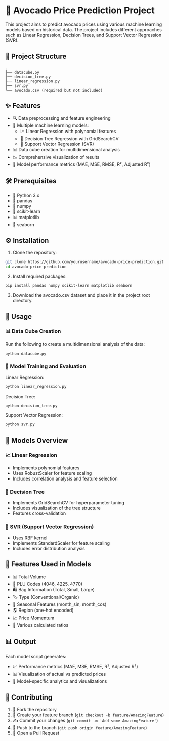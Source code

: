 # 🥑 Avocado Price Prediction Project
This project aims to predict avocado prices using various machine learning models based on historical data. The project includes different approaches such as Linear Regression, Decision Trees, and Support Vector Regression (SVR).
## 📁 Project Structure
```
.
├── datacube.py
├── decision_tree.py
├── linear_regression.py
├── svr.py
└── avocado.csv (required but not included)
```
## ✨ Features
- 🔍 Data preprocessing and feature engineering
- 🤖 Multiple machine learning models:
  - 📈 Linear Regression with polynomial features
  - 🌳 Decision Tree Regression with GridSearchCV
  - 🎯 Support Vector Regression (SVR)
- 📊 Data cube creation for multidimensional analysis
- 📉 Comprehensive visualization of results
- 📌 Model performance metrics (MAE, MSE, RMSE, R², Adjusted R²)
## 🛠️ Prerequisites
- 🐍 Python 3.x
- 🐼 pandas
- 🔢 numpy
- 🧮 scikit-learn
- 📊 matplotlib
- 🎨 seaborn
## ⚙️ Installation
1. Clone the repository:
```bash
git clone https://github.com/yourusername/avocado-price-prediction.git
cd avocado-price-prediction
```
2. Install required packages:
```bash
pip install pandas numpy scikit-learn matplotlib seaborn
```
3. Download the avocado.csv dataset and place it in the project root directory.
## 🚀 Usage
### 📊 Data Cube Creation
Run the following to create a multidimensional analysis of the data:
```bash
python datacube.py
```
### 🔬 Model Training and Evaluation
Linear Regression:
```bash
python linear_regression.py
```
Decision Tree:
```bash
python decision_tree.py
```
Support Vector Regression:
```bash
python svr.py
```
## 🤖 Models Overview
### 📈 Linear Regression
- Implements polynomial features
- Uses RobustScaler for feature scaling
- Includes correlation analysis and feature selection
### 🌳 Decision Tree
- Implements GridSearchCV for hyperparameter tuning
- Includes visualization of the tree structure
- Features cross-validation
### 🎯 SVR (Support Vector Regression)
- Uses RBF kernel
- Implements StandardScaler for feature scaling
- Includes error distribution analysis
## 📝 Features Used in Models
- 📊 Total Volume
- 🔢 PLU Codes (4046, 4225, 4770)
- 🛍️ Bag Information (Total, Small, Large)
- 🏷️ Type (Conventional/Organic)
- 📅 Seasonal Features (month_sin, month_cos)
- 🌎 Region (one-hot encoded)
- 📈 Price Momentum
- 🔄 Various calculated ratios
## 📊 Output
Each model script generates:
- 📈 Performance metrics (MAE, MSE, RMSE, R², Adjusted R²)
- 📊 Visualization of actual vs predicted prices
- 📑 Model-specific analytics and visualizations
## 🤝 Contributing
1. 🔱 Fork the repository
2. 🌿 Create your feature branch (`git checkout -b feature/AmazingFeature`)
3. ✍️ Commit your changes (`git commit -m 'Add some AmazingFeature'`)
4. 🚀 Push to the branch (`git push origin feature/AmazingFeature`)
5. 💫 Open a Pull Request
